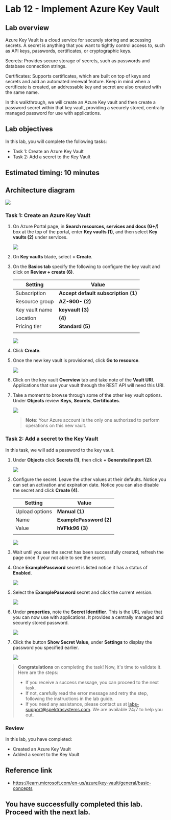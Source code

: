 # Lab 12 - Implement Azure Key Vault

## Lab overview

Azure Key Vault is a cloud service for securely storing and accessing secrets. A secret is anything that you want to tightly control access to, such as API keys, passwords, certificates, or cryptographic keys. 

Secrets: Provides secure storage of secrets, such as passwords and database connection strings.

Certificates: Supports certificates, which are built on top of keys and secrets and add an automated renewal feature. Keep in mind when a certificate is created, an addressable key and secret are also created with the same name.

In this walkthrough, we will create an Azure Key vault and then create a password secret within that key vault, providing a securely stored, centrally managed password for use with applications.

## Lab objectives

In this lab, you will complete the following tasks:

+ Task 1: Create an Azure Key Vault
+ Task 2: Add a secret to the Key Vault

## Estimated timing: 10 minutes

## Architecture diagram

![](../images/az900lab12.png)

### Task 1: Create an Azure Key Vault

1. On Azure Portal page, in **Search resources, services and docs (G+/)** box at the top of the portal, enter **Key vaults (1)**, and then select **Key vaults (2)** under services.

   ![](../images/lab12-image1.png)
  
1. On **Key vaults** blade, select **+ Create**.

1. On the **Basics tab** specify the following to configure the key vault and click on **Review + create (6)**.

    | Setting | Value | 
    | --- | --- |
    | Subscription | **Accept default subscription (1)** |
    | Resource group | **AZ-900-<inject key="DeploymentID" enableCopy="false"/> (2)**  |
    | Key vault name | **keyvault<inject key="DeploymentID" enableCopy="false" /> (3)** |
    | Location | **<inject key="Region" enableCopy="false"/> (4)** |
    | Pricing tier | **Standard (5)** |
    | | |

    ![](../images/lab12-image2.png)
   
1. Click **Create**. 

1. Once the new key vault is provisioned, click **Go to resource**.

   ![](../images/lab12-image3.png)

1. Click on the key vault **Overview** tab and take note of the **Vault URI**. Applications that use your vault through the REST API will need this URI.

1. Take a moment to browse through some of the other key vault options. Under **Objects** review **Keys**, **Secrets**, **Certificates**.

    ![](../images/lab12-image4.png)
   
   >**Note**: Your Azure account is the only one authorized to perform operations on this new vault.
   
### Task 2: Add a secret to the Key Vault
        
In this task, we will add a password to the key vault. 

1. Under **Objects** click **Secrets (1)**, then click **+ Generate/Import (2)**.

   ![](../images/lab12-image5.png)
   
1. Configure the secret. Leave the other values at their defaults. Notice you can set an activation and expiration date. Notice you can also disable the secret and click **Create (4)**.

    | Setting | Value | 
    | --- | --- |
    | Upload options | **Manual (1)** |
    | Name | **ExamplePassword (2)** |
    | Value | **hVFkk96 (3)** |
    | | |

    ![](../images/lab12-image6.png)
   
1. Wait until you see the secret has been successfully created, refresh the page once if your not able to see the secret.

1. Once **ExamplePassword** secret is listed notice it has a status of **Enabled**.

    ![](../images/lab12-image7.png)

1. Select the **ExamplePassword** secret and click the current version.

   ![](../images/lab12-image9.png)

1. Under **properties**, note the **Secret Identifier**. This is the URL value that you can now use with applications. It provides a centrally managed and securely stored password. 

   ![](../images/lab12-image10.png)
   
1. Click the button **Show Secret Value**, under **Settings** to display the password you specified earlier.

   ![](../images/lab12-image11.png)
   
<validation step="b7285084-2658-4a78-a80b-cc7c97f8fa45" />

> **Congratulations** on completing the task! Now, it's time to validate it. Here are the steps:
> - If you receive a success message, you can proceed to the next task.
> - If not, carefully read the error message and retry the step, following the instructions in the lab guide. 
> - If you need any assistance, please contact us at labs-support@spektrasystems.com. We are available 24/7 to help you out.

### Review
In this lab, you have completed:
- Created an Azure Key Vault
- Added a secret to the Key Vault

## Reference link

- https://learn.microsoft.com/en-us/azure/key-vault/general/basic-concepts
  
## You have successfully completed this lab. Proceed with the next lab.
